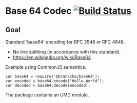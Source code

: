 # Base 64 Codec [![Build Status](https://travis-ci.org/branscha/lib-base64.svg?branch=master)](https://travis-ci.org/branscha/lib-base64)
## Goal

Standard 'base64' encoding for RFC 3548 or RFC 4648.
* No line splitting (in accordance with this standard).
* https://en.wikipedia.org/wiki/Base64

Example using CommonJS semantics.

    var base64 = require('@branscha/base64');
    var encoded = base64.encode("Hello World");
    var decoded = base64.decode(encoded);

The package contains an UMD module.
